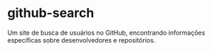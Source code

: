# github-search
Um site de busca de usuários no GitHub, encontrando informações específicas sobre desenvolvedores e repositórios.
